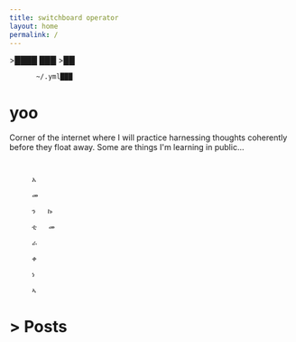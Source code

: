 ```yaml
---
title: switchboard operator
layout: home
permalink: /
---
```


<span class="blink">>████</span>
<span class="pi"></span> <span class="s">███</span>
<span class="blink">>██</span>

<figure class="highlight"><pre><code class="language-yaml" data-lang="yaml"><span class="s"> ~/.yml███ 
</span></code></pre></figure>

# yoo

Corner of the internet where I will practice harnessing thoughts coherently before they float away.
Some are things I'm learning in public...

<figure class="highlight"><pre><code class="language-yaml" data-lang="yaml"><span class="s"> 
                                                            አ
                                                            መ  
                                                            ን   ኩ
                                                            ቲ   መ 
                                                                 ራ
                                                            ቀ
                                                            ነ
                                                            ኣ</span></code></pre></figure>

# > Posts




